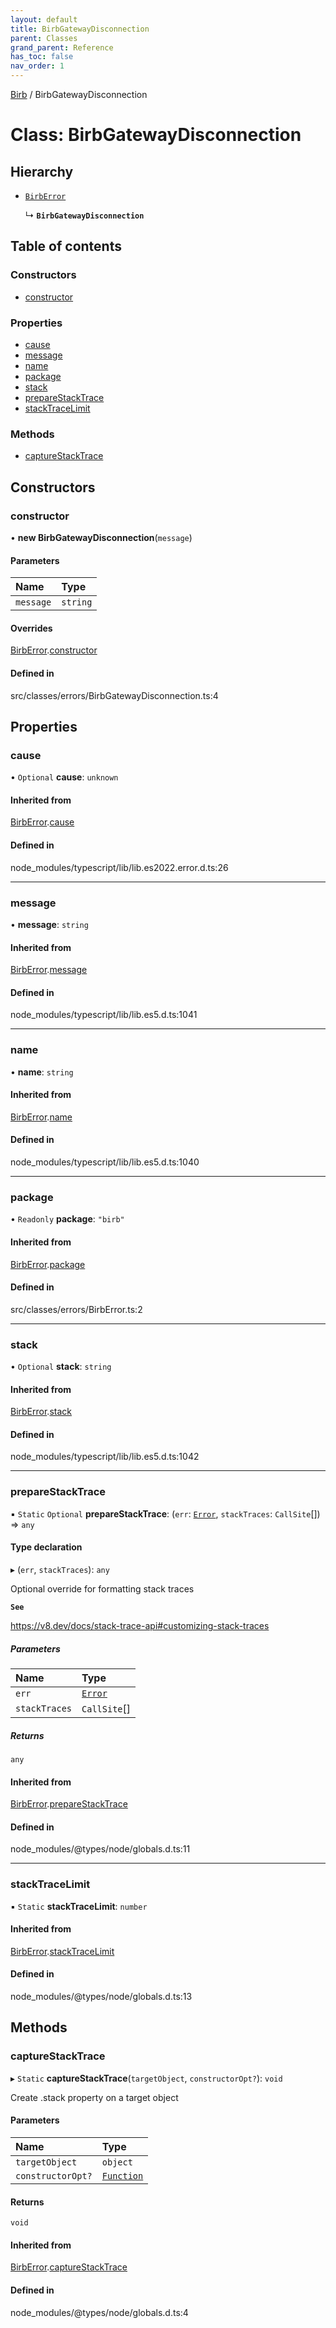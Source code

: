 ```yaml
---
layout: default
title: BirbGatewayDisconnection
parent: Classes
grand_parent: Reference
has_toc: false
nav_order: 1
---
```


[Birb](/) / BirbGatewayDisconnection

# Class: BirbGatewayDisconnection

## Hierarchy

- [`BirbError`](BirbError.md)

  ↳ **`BirbGatewayDisconnection`**

## Table of contents

### Constructors

- [constructor](BirbGatewayDisconnection.md#constructor)

### Properties

- [cause](BirbGatewayDisconnection.md#cause)
- [message](BirbGatewayDisconnection.md#message)
- [name](BirbGatewayDisconnection.md#name)
- [package](BirbGatewayDisconnection.md#package)
- [stack](BirbGatewayDisconnection.md#stack)
- [prepareStackTrace](BirbGatewayDisconnection.md#preparestacktrace)
- [stackTraceLimit](BirbGatewayDisconnection.md#stacktracelimit)

### Methods

- [captureStackTrace](BirbGatewayDisconnection.md#capturestacktrace)

## Constructors

### constructor

• **new BirbGatewayDisconnection**(`message`)

#### Parameters

| Name | Type |
| :------ | :------ |
| `message` | `string` |

#### Overrides

[BirbError](BirbError.md).[constructor](BirbError.md#constructor)

#### Defined in

src/classes/errors/BirbGatewayDisconnection.ts:4

## Properties

### cause

• `Optional` **cause**: `unknown`

#### Inherited from

[BirbError](BirbError.md).[cause](BirbError.md#cause)

#### Defined in

node_modules/typescript/lib/lib.es2022.error.d.ts:26

___

### message

• **message**: `string`

#### Inherited from

[BirbError](BirbError.md).[message](BirbError.md#message)

#### Defined in

node_modules/typescript/lib/lib.es5.d.ts:1041

___

### name

• **name**: `string`

#### Inherited from

[BirbError](BirbError.md).[name](BirbError.md#name)

#### Defined in

node_modules/typescript/lib/lib.es5.d.ts:1040

___

### package

• `Readonly` **package**: ``"birb"``

#### Inherited from

[BirbError](BirbError.md).[package](BirbError.md#package)

#### Defined in

src/classes/errors/BirbError.ts:2

___

### stack

• `Optional` **stack**: `string`

#### Inherited from

[BirbError](BirbError.md).[stack](BirbError.md#stack)

#### Defined in

node_modules/typescript/lib/lib.es5.d.ts:1042

___

### prepareStackTrace

▪ `Static` `Optional` **prepareStackTrace**: (`err`: [`Error`]( https://developer.mozilla.org/en-US/docs/Web/JavaScript/Reference/Global_Objects/Error ), `stackTraces`: `CallSite`[]) => `any`

#### Type declaration

▸ (`err`, `stackTraces`): `any`

Optional override for formatting stack traces

**`See`**

https://v8.dev/docs/stack-trace-api#customizing-stack-traces

##### Parameters

| Name | Type |
| :------ | :------ |
| `err` | [`Error`]( https://developer.mozilla.org/en-US/docs/Web/JavaScript/Reference/Global_Objects/Error ) |
| `stackTraces` | `CallSite`[] |

##### Returns

`any`

#### Inherited from

[BirbError](BirbError.md).[prepareStackTrace](BirbError.md#preparestacktrace)

#### Defined in

node_modules/@types/node/globals.d.ts:11

___

### stackTraceLimit

▪ `Static` **stackTraceLimit**: `number`

#### Inherited from

[BirbError](BirbError.md).[stackTraceLimit](BirbError.md#stacktracelimit)

#### Defined in

node_modules/@types/node/globals.d.ts:13

## Methods

### captureStackTrace

▸ `Static` **captureStackTrace**(`targetObject`, `constructorOpt?`): `void`

Create .stack property on a target object

#### Parameters

| Name | Type |
| :------ | :------ |
| `targetObject` | `object` |
| `constructorOpt?` | [`Function`]( https://developer.mozilla.org/en-US/docs/Web/JavaScript/Reference/Global_Objects/Function ) |

#### Returns

`void`

#### Inherited from

[BirbError](BirbError.md).[captureStackTrace](BirbError.md#capturestacktrace)

#### Defined in

node_modules/@types/node/globals.d.ts:4

